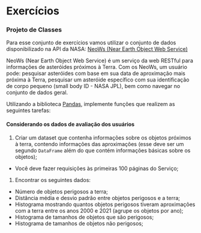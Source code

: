 # Exercícios


### Projeto de Classes 

Para esse conjunto de exercícios vamos utilizar o conjunto de dados
disponibilizado na API da NASA: [NeoWs (Near Earth Object Web Service)](https://api.nasa.gov/)

NeoWs (Near Earth Object Web Service) é um serviço da web RESTful para
informações de asteróides próximos à Terra. Com os NeoWs, um usuário pode:
pesquisar asteróides com base em sua data de aproximação mais próxima à Terra,
pesquisar um asteróide específico com sua identificação de corpo pequeno (small
body ID - NASA JPL), bem como navegar no conjunto de dados geral.


Utilizando a biblioteca [Pandas](https://pandas.pydata.org/), implemente
funções que realizem as seguintes tarefas:

#### Considerando os dados de avaliação dos usuários

1. Criar um dataset que contenha informações sobre os objetos próximos à terra,
   contendo informações das aproximações (esse deve ser um segundo `DataFrame`
   além do que contém informações básicas sobre os objetos);
  * Você deve fazer requisições às primeiras 100 páginas do Serviço;
1. Encontrar os seguintes dados:
  * Número de objetos perigosos a terra;
  * Distância média e desvio padrão entre objetos perigosos e a terra;
  * Histograma mostrando quantos objetos perigosos tiveram aproximações com a
    terra entre os anos 2000 e 2021 (agrupe os objetos por ano);
  * Histograma de tamanhos de objetos que são perigosos;
  * Histograma de tamanhos de objetos não perigosos;
